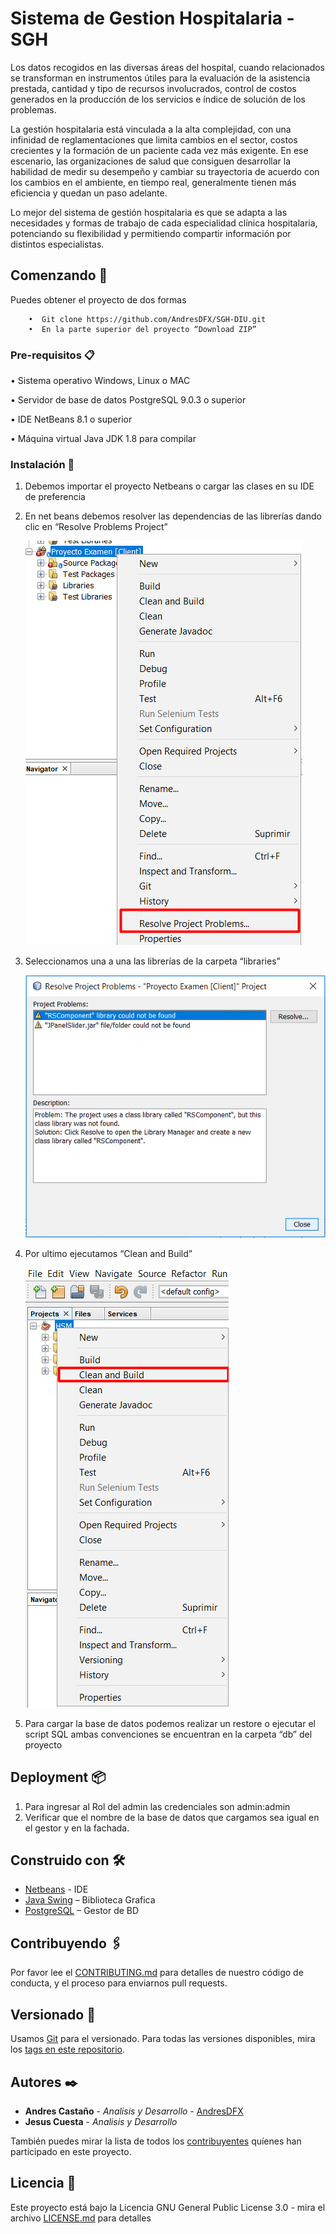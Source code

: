 # Sistema de Gestion Hospitalaria - SGH
Los datos recogidos en las diversas áreas del hospital, cuando relacionados se transforman en instrumentos útiles para la evaluación de la asistencia prestada, cantidad y tipo de recursos involucrados, control de costos generados en la producción de los servicios e índice de solución de los problemas. 

La gestión hospitalaria está vinculada a la alta complejidad, con una infinidad de  reglamentaciones que limita cambios en el sector, costos crecientes y la formación de un paciente cada vez más exigente. En ese escenario, las organizaciones de salud que consiguen desarrollar la habilidad de medir su desempeño y cambiar su trayectoria de acuerdo con los cambios en el ambiente, en tiempo real, generalmente tienen más eficiencia y quedan un paso adelante.

Lo mejor del sistema de gestión hospitalaria es que se adapta a las necesidades y formas de trabajo de cada especialidad clínica hospitalaria, potenciando su flexibilidad y permitiendo compartir información por distintos especialistas.

## Comenzando 🚀
Puedes obtener el proyecto de dos formas
```
	•  Git clone https://github.com/AndresDFX/SGH-DIU.git
	•  En la parte superior del proyecto “Download ZIP”
```

### Pre-requisitos 📋
•	Sistema operativo Windows, Linux  o MAC

•	Servidor de base de datos PostgreSQL 9.0.3 o superior

•	IDE NetBeans 8.1 o superior

•	Máquina virtual Java JDK 1.8 para compilar

### Instalación 🔧

1.	Debemos importar el proyecto Netbeans o cargar las clases en su IDE de preferencia

2.	En net beans debemos resolver las dependencias de las librerías dando clic en “Resolve Problems Project”

	![Alt text](/screenshots/resolveproblems_netbeans.png)
		
3.	Seleccionamos una a una las librerías de la carpeta “libraries”
	
	![Alt text](/screenshots/listlibrary_netbeans.png)

4.	Por ultimo ejecutamos “Clean and Build”

	![Alt text](/screenshots/build_netbeans.png)

5.	Para cargar la base de datos podemos realizar un restore o ejecutar el script SQL ambas convenciones se encuentran en la carpeta “db” del proyecto

## Deployment 📦
1.	Para ingresar al Rol del admin las credenciales son admin:admin
2.	Verificar que el nombre de la base de datos que cargamos sea igual en el gestor y en la fachada.

## Construido con 🛠️

* [Netbeans](https://netbeans.org/) - IDE
* [Java Swing](https://docs.oracle.com/javase/7/docs/api/javax/swing/package-summary.html) – Biblioteca Grafica
* [PostgreSQL](https://www.postgresql.org/) – Gestor de BD

## Contribuyendo 🖇️
Por favor lee el [CONTRIBUTING.md](https://gist.github.com/AndresDFX/HSM) para detalles de nuestro código de conducta, y el proceso para enviarnos pull requests.

## Versionado 📌
Usamos [Git](https://git-scm.com/) para el versionado. Para todas las versiones disponibles, mira los [tags en este repositorio](https://github.com/AndresDFX/HSM/tags).

## Autores ✒️

* **Andres Castaño** - *Analisis y Desarrollo* - [AndresDFX](https://github.com/AndresDFX)
* **Jesus Cuesta** - *Analisis y Desarrollo*

También puedes mirar la lista de todos los [contribuyentes](https://github.com/AndresDFX/HSM/contributors) quíenes han participado en este proyecto. 

## Licencia 📄

Este proyecto está bajo la Licencia GNU General Public License 3.0 - mira el archivo [LICENSE.md](LICENSE.md) para detalles
